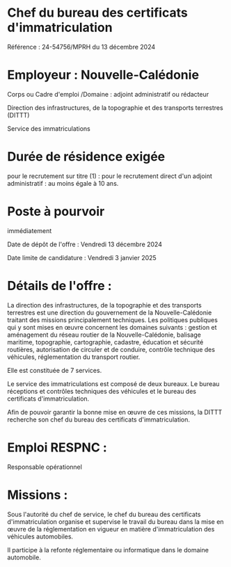 # Chef du bureau des certificats d'immatriculation

Référence : 24-54756/MPRH du 13 décembre 2024

# Employeur : Nouvelle-Calédonie

Corps ou Cadre d'emploi /Domaine : adjoint administratif ou rédacteur

Direction des infrastructures, de la topographie et des transports terrestres (DITTT)

Service des immatriculations

# Durée de résidence exigée

pour le recrutement sur titre (1) : pour le recrutement direct d'un adjoint administratif : au moins égale à 10 ans.

# Poste à pourvoir

immédiatement

Date de dépôt de l'offre : Vendredi 13 décembre 2024

Date limite de candidature : Vendredi 3 janvier 2025

# Détails de l'offre :

La direction des infrastructures, de la topographie et des transports terrestres est une direction du gouvernement de la Nouvelle-Calédonie traitant des missions principalement techniques. Les politiques publiques qui y sont mises en œuvre concernent les domaines suivants : gestion et aménagement du réseau routier de la Nouvelle-Calédonie, balisage maritime, topographie, cartographie, cadastre, éducation et sécurité routières, autorisation de circuler et de conduire, contrôle technique des véhicules, réglementation du transport routier.

Elle est constituée de 7 services.

Le service des immatriculations est composé de deux bureaux. Le bureau réceptions et contrôles techniques des véhicules et le bureau des certificats d'immatriculation.

Afin de pouvoir garantir la bonne mise en œuvre de ces missions, la DITTT recherche son chef du bureau des certificats d'immatriculation.

# Emploi RESPNC :

Responsable opérationnel

# Missions :

Sous l'autorité du chef de service, le chef du bureau des certificats d'immatriculation organise et supervise le travail du bureau dans la mise en œuvre de la réglementation en vigueur en matière d'immatriculation des véhicules automobiles.

Il participe à la refonte réglementaire ou informatique dans le domaine automobile.